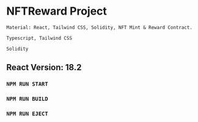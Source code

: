 # NFTReward Project

`Material: React, Tailwind CSS, Solidity, NFT Mint & Reward Contract.`

`Typescript, Tailwind CSS`

`Solidity`

## React Version: 18.2

### `NPM RUN START`

### `NPM RUN BUILD`

### `NPM RUN EJECT`
